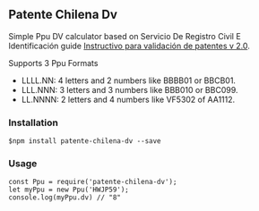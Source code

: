 ## Patente Chilena Dv
Simple Ppu DV calculator based on Servicio De Registro Civil E Identificación guide [Instructivo para validación de patentes v 2.0](https://www.registrocivil.cl/PortalOI/Manuales/ValidacionPatentes.pdf).

Supports 3 Ppu Formats

 - LLLL.NN: 4 letters and 2 numbers like BBBB01 or BBCB01. 
 - LLL.NNN: 3 letters and 3 numbers like BBB010 or BBC099.
 - LL.NNNN: 2 letters and 4 numbers like VF5302 of AA1112.

### Installation

```
$npm install patente-chilena-dv --save
```
### Usage
```
const Ppu = require('patente-chilena-dv');
let myPpu = new Ppu('HWJP59');
console.log(myPpu.dv) // "8"

```
